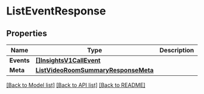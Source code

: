 # ListEventResponse

## Properties
Name | Type | Description | Notes
------------ | ------------- | ------------- | -------------
**Events** | [**[]InsightsV1CallEvent**](insights.v1.call.event.md) |  |[optional] 
**Meta** | [**ListVideoRoomSummaryResponseMeta**](ListVideoRoomSummaryResponse_meta.md) |  |[optional] 

[[Back to Model list]](../README.md#documentation-for-models) [[Back to API list]](../README.md#documentation-for-api-endpoints) [[Back to README]](../README.md)


